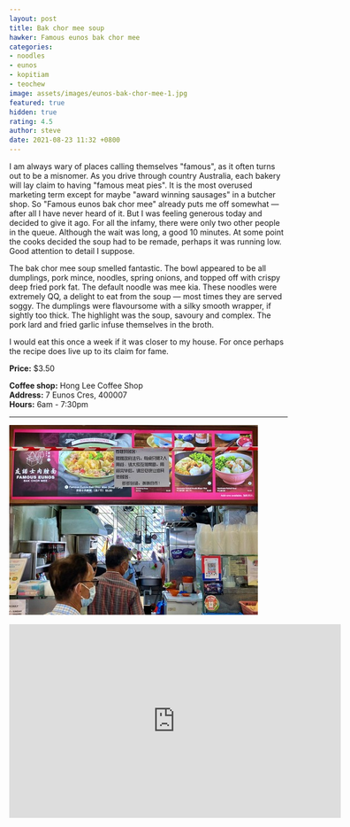 ```yaml
---
layout: post
title: Bak chor mee soup
hawker: Famous eunos bak chor mee
categories:
- noodles
- eunos
- kopitiam
- teochew
image: assets/images/eunos-bak-chor-mee-1.jpg
featured: true
hidden: true
rating: 4.5
author: steve
date: 2021-08-23 11:32 +0800
---
```

I am always wary of places calling themselves "famous", as it often turns out to be a misnomer. As you drive through country Australia, each bakery will lay claim to having "famous meat pies". It is the most overused marketing term except for maybe "award winning sausages" in a butcher shop. So "Famous eunos bak chor mee" already puts me off somewhat — after all I have never heard of it. But I was feeling generous today and decided to give it ago. For all the infamy, there were only two other people in the queue. Although the wait was long, a good 10 minutes. At some point the cooks decided the soup had to be remade, perhaps it was running low. Good attention to detail I suppose.

The bak chor mee soup smelled fantastic. The bowl appeared to be all dumplings, pork mince, noodles, spring onions, and topped off with crispy deep fried pork fat. The default noodle was mee kia. These noodles were extremely QQ, a delight to eat from the soup — most times they are served soggy. The dumplings were flavoursome with a silky smooth wrapper, if sightly too thick. The highlight was the soup, savoury and complex. The pork lard and fried garlic infuse themselves in the broth.

I would eat this once a week if it was closer to my house. For once perhaps the recipe does live up to its claim for fame.

**Price:** $3.50  

**Coffee shop:** Hong Lee Coffee Shop  
**Address:** 7 Eunos Cres, 400007  
**Hours:** 6am - 7:30pm  

***  

![Famous eunos bak chor mee](/assets/images/eunos-bak-chor-mee-2.jpg "Famous eunos bak chor mee")

<iframe src="https://www.google.com/maps/embed?pb=!1m14!1m8!1m3!1d15955.034247699276!2d103.904363!3d1.3206086!3m2!1i1024!2i768!4f13.1!3m3!1m2!1s0x0%3A0xa0717952be48eccb!2sFamous%20Eunos%20Bak%20Chor%20Mee!5e0!3m2!1sen!2ssg!4v1629689260878!5m2!1sen!2ssg" width="600" height="350" style="border:0;" allowfullscreen="" loading="lazy"></iframe>
